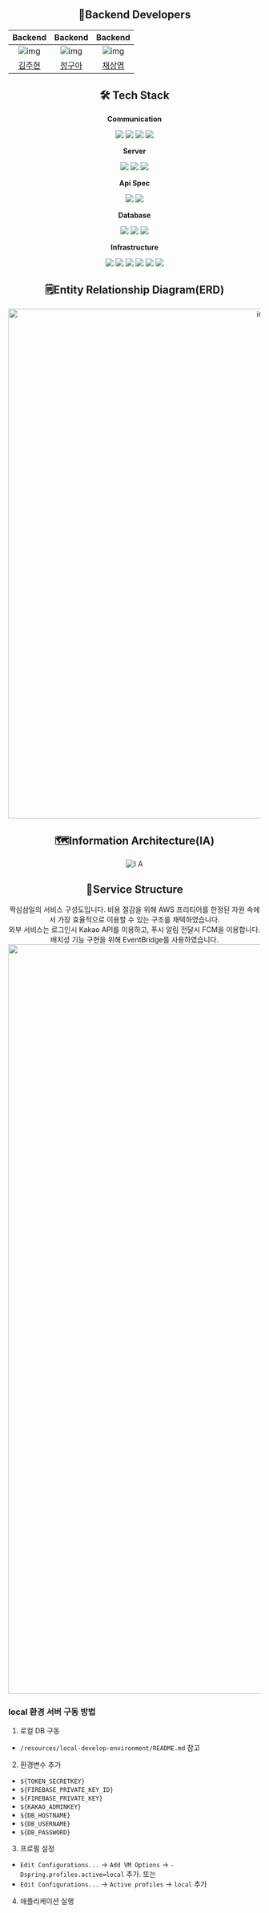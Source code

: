 <div align="center">

## 🙋Backend Developers

|                           Backend                            |                           Backend                            |                           Backend                            |
| :----------------------------------------------------------: | :----------------------------------------------------------: | :----------------------------------------------------------: |
| ![img](https://avatars.githubusercontent.com/u/64529208?v=4) | ![img](https://avatars.githubusercontent.com/u/45715824?v=4) | ![img](https://avatars.githubusercontent.com/u/78407939?v=4) |
|             [김주현](https://github.com/KJH-Sun)             |             [정구아](https://github.com/gojung)              |            [채상엽](https://github.com/saint6839)            |



## 🛠️ Tech Stack

**Communication**

<img src="https://img.shields.io/badge/GitHub-181717?style=flat-square&logo=GitHub&logoColor=white"/> <img src="https://img.shields.io/badge/Jira-0052CC?style=flat-square&logo=Jira&logoColor=white"/> <img src="https://img.shields.io/badge/Slack-4A154B?style=flat-square&logo=Slack&logoColor=white"/> <img src="https://img.shields.io/badge/Notion-000000?style=flat-square&logo=Notion&logoColor=white"/>

**Server**

<img src="https://img.shields.io/badge/Java-FF9E0F?style=flat-square&logo=&logoColor=white"/> <img src="https://img.shields.io/badge/Spring Boot-6DB33F?style=flat-square&logo=springboot&logoColor=white"/> <img src="https://img.shields.io/badge/Spock-85EA2D?style=flat-square&logo=Spock&logoColor=white"/>

**Api Spec**

<img src="https://img.shields.io/badge/Swagger-85EA2D?style=flat-square&logo=Swagger&logoColor=white"/> <img src="https://img.shields.io/badge/Rest Docs-85EA2D?style=flat-square&logo=Rest Docs&logoColor=white"/>

**Database**

<img src="https://img.shields.io/badge/MySQL-4479A1?style=flat-square&logo=mysql&logoColor=white"/> <img src="https://img.shields.io/badge/Adminer-34567C?style=flat-square&logo=Adminer&logoColor=white"/> <img src="https://img.shields.io/badge/Flyway-CC0200?style=flat-square&logo=Flyway&logoColor=white"/>

**Infrastructure**

<img src="https://img.shields.io/badge/AWS EC2-FF9900?style=flat-square&logo=Amazon-EC2&logoColor=white"/> <img src="https://img.shields.io/badge/Docker-2496ED?style=flat-square&logo=Docker&logoColor=white"/> <img src="https://img.shields.io/badge/Terraform-7B42BC?style=flat-square&logo=Terraform&logoColor=white"/> <img src="https://img.shields.io/badge/AWS RDS-527FFF?style=flat-square&logo=Amazon-RDS&logoColor=white"/> <img src="https://img.shields.io/badge/AWS ECS-FF9900?style=flat-square&logo=Amazon-ECS&logoColor=white"/> <img src="https://img.shields.io/badge/AWS Event Bridge-FF9900?style=flat-square&logo=Amazon-EventBridge&logoColor=white"/>

## 🗒️Entity Relationship Diagram(ERD)

<img width="1017" alt="image" src="https://user-images.githubusercontent.com/78407939/209675671-0bd70e93-a773-4005-9000-5ed8a78755a8.png">

## 🗺️Information Architecture(IA)

![I A](https://user-images.githubusercontent.com/78407939/209675815-7e1e6669-16b2-4944-aaae-baaf5cf8f485.png)

## 🏢Service Structure
짝심삼일의 서비스 구성도입니다.
비용 절감을 위해 AWS 프리티어를 한정된 자원 속에서 가장 효율적으로 이용할 수 있는 구조를 채택하였습니다. <br>
외부 서비스는 로그인시 Kakao API를 이용하고, 푸시 알림 전달시 FCM을 이용합니다. <br>
배치성 기능 구현을 위해 EventBridge를 사용하였습니다.
<img width="1495" alt="image" src="https://user-images.githubusercontent.com/78407939/211797940-50db3e8e-af23-4497-812f-8602eb9341e5.png">

</div>



### local 환경 서버 구동 방법
1. 로컬 DB 구동
- `/resources/local-develop-environment/README.md` 참고
2. 환경변수 추가
- `${TOKEN_SECRETKEY}`
- `${FIREBASE_PRIVATE_KEY_ID}`
- `${FIREBASE_PRIVATE_KEY}`
- `${KAKAO_ADMINKEY}`
- `${DB_HOSTNAME}`
- `${DB_USERNAME}`
- `${DB_PASSWORD}`
3. 프로필 설정
- `Edit Configurations...` -> `Add VM Options` -> `-Dspring.profiles.active=local` 추가. 또는
- `Edit Configurations...` -> `Active profiles` -> `local` 추가
4. 애플리케이션 실행
